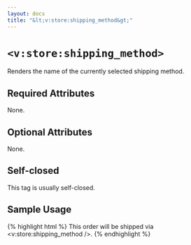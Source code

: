 ```yaml
---
layout: docs
title: "&lt;v:store:shipping_method&gt;"
---
```


# `<v:store:shipping_method>`

Renders the name of the currently selected shipping method.

## Required Attributes

None.

## Optional Attributes

None.

## Self-closed

This tag is usually self-closed.

## Sample Usage

{% highlight html %}
This order will be shipped via <v:store:shipping_method />.
{% endhighlight %}
